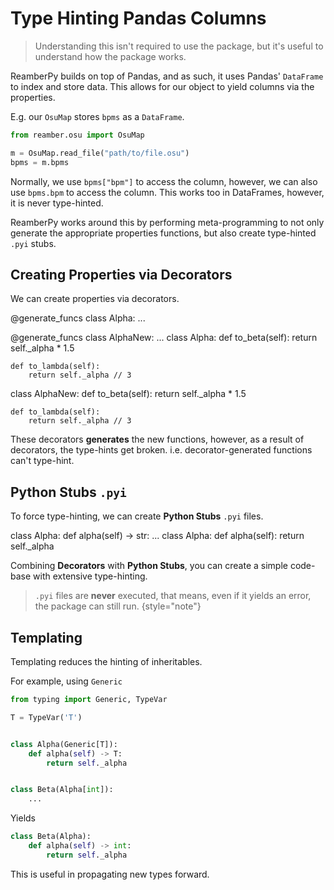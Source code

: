 # Type Hinting Pandas Columns

> Understanding this isn't required to use the package, but it's useful to
> understand how the package works.

ReamberPy builds on top of Pandas, and as such, it uses Pandas' `DataFrame` to
index and store data. This allows for our object to yield columns via the
properties.

E.g. our `OsuMap` stores `bpms` as a `DataFrame`.

```python
from reamber.osu import OsuMap

m = OsuMap.read_file("path/to/file.osu")
bpms = m.bpms
```

Normally, we use `bpms["bpm"]` to access the column, however, we can also use
`bpms.bpm` to access the column. This works too in DataFrames, however, it is
never type-hinted.

ReamberPy works around this by performing meta-programming to not only
generate the appropriate properties functions, but also create
type-hinted `.pyi` stubs.

## Creating Properties via Decorators

We can create properties via decorators.

<tabs>
<tab title="Pre-Decorated">
<code-block lang="python">
@generate_funcs
class Alpha: ...


@generate_funcs
class AlphaNew: ...
</code-block>
</tab>
<tab title="Post-Decorated">
<code-block lang="python">
class Alpha:
    def to_beta(self):
        return self._alpha * 1.5

    def to_lambda(self):
        return self._alpha // 3


class AlphaNew:
def to_beta(self):
return self._alpha * 1.5

    def to_lambda(self):
        return self._alpha // 3
</code-block>
</tab>
</tabs>

These decorators **generates** the new functions, however, as a result of
decorators, the type-hints get broken. i.e. decorator-generated functions
can't type-hint.

## Python Stubs `.pyi`

To force type-hinting, we can create **Python Stubs** `.pyi` files.

<tabs>
<tab title=".py File">
<code-block lang="python">
class Alpha:
    def alpha(self) -&gt; str: ...
</code-block>
</tab>
<tab title=".pyi Stub File">
<code-block lang="python">
class Alpha:
    def alpha(self):
        return self._alpha
</code-block>
</tab>
</tabs>

Combining **Decorators** with **Python Stubs**, you can create a simple
code-base with extensive type-hinting.

> `.pyi` files are **never** executed, that means, even if it yields an error,
> the package can still run.
{style="note"}

## Templating

Templating reduces the hinting of inheritables.

For example, using `Generic`

```python
from typing import Generic, TypeVar

T = TypeVar('T')


class Alpha(Generic[T]):
    def alpha(self) -> T:
        return self._alpha


class Beta(Alpha[int]):
    ...
```

Yields

```python
class Beta(Alpha):
    def alpha(self) -> int:
        return self._alpha
```

This is useful in propagating new types forward.

